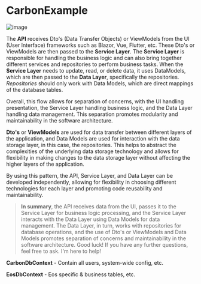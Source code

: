 # CarbonExample

![image](https://user-images.githubusercontent.com/5253872/229789610-b4d22d57-9bbf-4efe-ba7c-33027da302b6.png)

The **API** receives Dto's (Data Transfer Objects) or ViewModels from the UI (User Interface) frameworks such as Blazor, Vue, Flutter, etc. These Dto's or ViewModels are then passed to the **Service Layer**.
The **Service Layer** is responsible for handling the business logic and can also bring together different services and repositories to perform business tasks. When the **Service Layer** needs to update, read, or delete data, it uses DataModels, which are then passed to the **Data Layer**, specifically the repositories. *Repositories* should only work with Data Models, which are direct mappings of the database tables. 

Overall, this flow allows for separation of concerns, with the UI handling presentation, the Service Layer handling business logic, and the Data Layer handling data management. This separation promotes modularity and maintainability in the software architecture. 

**Dto's** or **ViewModels** are used for data transfer between different layers of the application, and Data Models are used for interaction with the data storage layer, in this case, the repositories. This helps to abstract the complexities of the underlying data storage technology and allows for flexibility in making changes to the data storage layer without affecting the higher layers of the application.

By using this pattern, the API, Service Layer, and Data Layer can be developed independently, allowing for flexibility in choosing different technologies for each layer and promoting code reusability and maintainability.

>**In summary**, the API receives data from the UI, passes it to the Service Layer for business logic processing, and the Service Layer interacts with the Data Layer using Data Models for data management. The Data Layer, in turn, works with repositories for database operations, and the use of Dto's or ViewModels and Data Models promotes separation of concerns and maintainability in the software architecture. Good luck! If you have any further questions, feel free to ask. I'm here to help!

**CarbonDbContext** - Contain all users, system-wide config, etc.

**EosDbContext** - Eos specific & business tables, etc.
